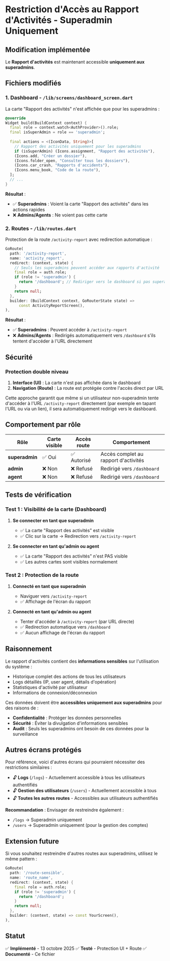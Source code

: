 # Restriction d'Accès au Rapport d'Activités - Superadmin Uniquement

## Modification implémentée

Le **Rapport d'activités** est maintenant accessible **uniquement aux superadmins**.

## Fichiers modifiés

### 1. **Dashboard** - `/lib/screens/dashboard_screen.dart`

La carte "Rapport des activités" n'est affichée que pour les superadmins :

```dart
@override
Widget build(BuildContext context) {
  final role = context.watch<AuthProvider>().role;
  final isSuperAdmin = role == 'superadmin';
  
  final actions = <(IconData, String)>[
    // Rapport des activités uniquement pour les superadmins
    if (isSuperAdmin) (Icons.assignment, "Rapport des activités"),
    (Icons.add, "Créer un dossier"),
    (Icons.folder_open, "Consulter tous les dossiers"),
    (Icons.car_crash, "Rapports d'accidents"),
    (Icons.menu_book, "Code de la route"),
  ];
  // ...
}
```

**Résultat** :
- ✅ **Superadmins** : Voient la carte "Rapport des activités" dans les actions rapides
- ❌ **Admins/Agents** : Ne voient pas cette carte

### 2. **Routes** - `/lib/routes.dart`

Protection de la route `/activity-report` avec redirection automatique :

```dart
GoRoute(
  path: '/activity-report',
  name: 'activity_report',
  redirect: (context, state) {
    // Seuls les superadmins peuvent accéder aux rapports d'activité
    final role = auth.role;
    if (role != 'superadmin') {
      return '/dashboard'; // Rediriger vers le dashboard si pas superadmin
    }
    return null;
  },
  builder: (BuildContext context, GoRouterState state) =>
      const ActivityReportScreen(),
),
```

**Résultat** :
- ✅ **Superadmins** : Peuvent accéder à `/activity-report`
- ❌ **Admins/Agents** : Redirigés automatiquement vers `/dashboard` s'ils tentent d'accéder à l'URL directement

## Sécurité

### Protection double niveau

1. **Interface (UI)** : La carte n'est pas affichée dans le dashboard
2. **Navigation (Route)** : La route est protégée contre l'accès direct par URL

Cette approche garantit que même si un utilisateur non-superadmin tente d'accéder à l'URL `/activity-report` directement (par exemple en tapant l'URL ou via un lien), il sera automatiquement redirigé vers le dashboard.

## Comportement par rôle

| Rôle | Carte visible | Accès route | Comportement |
|------|--------------|-------------|--------------|
| **superadmin** | ✅ Oui | ✅ Autorisé | Accès complet au rapport d'activités |
| **admin** | ❌ Non | ❌ Refusé | Redirigé vers `/dashboard` |
| **agent** | ❌ Non | ❌ Refusé | Redirigé vers `/dashboard` |

## Tests de vérification

### Test 1 : Visibilité de la carte (Dashboard)

1. **Se connecter en tant que superadmin**
   - ✅ La carte "Rapport des activités" est visible
   - ✅ Clic sur la carte → Redirection vers `/activity-report`

2. **Se connecter en tant qu'admin ou agent**
   - ✅ La carte "Rapport des activités" n'est PAS visible
   - ✅ Les autres cartes sont visibles normalement

### Test 2 : Protection de la route

1. **Connecté en tant que superadmin**
   - Naviguer vers `/activity-report`
   - ✅ Affichage de l'écran du rapport

2. **Connecté en tant qu'admin ou agent**
   - Tenter d'accéder à `/activity-report` (par URL directe)
   - ✅ Redirection automatique vers `/dashboard`
   - ✅ Aucun affichage de l'écran du rapport

## Raisonnement

Le rapport d'activités contient des **informations sensibles** sur l'utilisation du système :
- Historique complet des actions de tous les utilisateurs
- Logs détaillés (IP, user agent, détails d'opération)
- Statistiques d'activité par utilisateur
- Informations de connexion/déconnexion

Ces données doivent être **accessibles uniquement aux superadmins** pour des raisons de :
- **Confidentialité** : Protéger les données personnelles
- **Sécurité** : Éviter la divulgation d'informations sensibles
- **Audit** : Seuls les superadmins ont besoin de ces données pour la surveillance

## Autres écrans protégés

Pour référence, voici d'autres écrans qui pourraient nécessiter des restrictions similaires :

- 🔓 **Logs** (`/logs`) - Actuellement accessible à tous les utilisateurs authentifiés
- 🔓 **Gestion des utilisateurs** (`/users`) - Actuellement accessible à tous
- 🔓 **Toutes les autres routes** - Accessibles aux utilisateurs authentifiés

**Recommandation** : Envisager de restreindre également :
- `/logs` → Superadmin uniquement
- `/users` → Superadmin uniquement (pour la gestion des comptes)

## Extension future

Si vous souhaitez restreindre d'autres routes aux superadmins, utilisez le même pattern :

```dart
GoRoute(
  path: '/route-sensible',
  name: 'route_name',
  redirect: (context, state) {
    final role = auth.role;
    if (role != 'superadmin') {
      return '/dashboard';
    }
    return null;
  },
  builder: (context, state) => const YourScreen(),
),
```

## Statut

✅ **Implémenté** - 13 octobre 2025
✅ **Testé** - Protection UI + Route
✅ **Documenté** - Ce fichier
